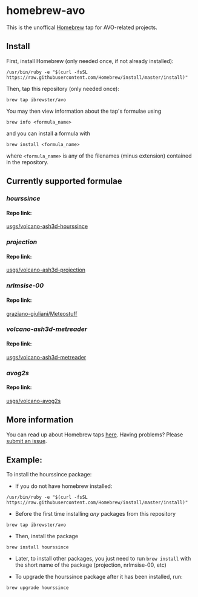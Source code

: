 # homebrew-avo

This is the unoffical [Homebrew](https://brew.sh/) tap for AVO-related projects.

## Install

First, install Homebrew (only needed once, if not already installed):
```
/usr/bin/ruby -e "$(curl -fsSL https://raw.githubusercontent.com/Homebrew/install/master/install)"
```
Then, tap this repository (only needed once):
```
brew tap ibrewster/avo
```
You may then view information about the tap's formulae using
```
brew info <formula_name>
```
and you can install a formula with
```
brew install <formula_name>
```
where `<formula_name>` is any of the filenames (minus extension) contained in the repository.

## Currently supported formulae

### *hourssince*
#### Repo link:
[usgs/volcano-ash3d-hourssince](https://github.com/usgs/volcano-ash3d-hourssince)

### *projection*
#### Repo link:
[usgs/volcano-ash3d-projection](https://github.com/usgs/volcano-ash3d-projection)

### *nrlmsise-00*
#### Repo link:
[graziano-giuliani/Meteostuff](https://github.com/graziano-giuliani/Meteostuff)

### *volcano-ash3d-metreader*
#### Repo link:
[usgs/volcano-ash3d-metreader](https://github.com/usgs/volcano-ash3d-metreader)

### *avog2s*
#### Repo link:
[usgs/volcano-avog2s](https://github.com/usgs/volcano-avog2s)

## More information

You can read up about Homebrew taps [here](https://docs.brew.sh/Taps). Having problems? Please [submit an issue](https://github.com/ibrewster/homebrew-avo/issues/new).

## Example:
To install the hourssince package:

- If you do not have homebrew installed:
```
/usr/bin/ruby -e "$(curl -fsSL https://raw.githubusercontent.com/Homebrew/install/master/install)"
```
- Before the first time installing *any* packages from this repository
```
brew tap ibrewster/avo
```

- Then, install the package
```
brew install hourssince
```
- Later, to install other packages, you just need to run `brew install` with the short name of the package (projection, nrlmsise-00, etc)

- To upgrade the hourssince package after it has been installed, run:
```
brew upgrade hourssince
```